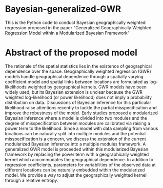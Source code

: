 # Bayesian-generalized-GWR
This is the Python code to conduct Bayesian geographically weighted regression proposed in the paper "Generalized Geographically Weighted Regression Model within a Modularized Bayesian Framework"

# Abstract of the proposed model
The rationale of the spatial statistics lies in the existence of geographical dependence over the space. Geographically weighted regression (GWR) models handle geographical dependence through a spatially varying coefficient model and spatial links between locations are formulated as log-likelihoods weighted by geographical kernels. GWR models have been widely used, but its Bayesian extension is unclear because the GWR weighted log-likelihood (or power likelihood) does not imply a probability distribution on data. Discussions of Bayesian inference for this particular likelihood raise attentions recently to tackle the partial misspecification and improve the robustness of the model. Early studies proposed a modularized Bayesian inference where a model is divided into two modules and the degree of misspecification between modules are calibrated via raising a power term to the likelihood. Since a model with data sampling from various locations can be naturally split into multiple modules and the potential misspecification is a concern, we discuss the extension of the current modularized Bayesian inference into a multiple modules framework. A generalized GWR model is proceeded within this modularized Bayesian framework by replacing the power term with a geographically weighted kernel which accommodates the geographical dependence. In addition to regression coefficients, parameters for variabilities of the observed data at different locations can be naturally embedded within the modularized model. We provide a way to adjust the geographically weighted kernel through a relative entropy.
